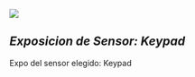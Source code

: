 ![](C:\Users\pjrri\Downloads\logos.png)

## _Exposicion de Sensor: Keypad_
Expo del sensor elegido: Keypad
